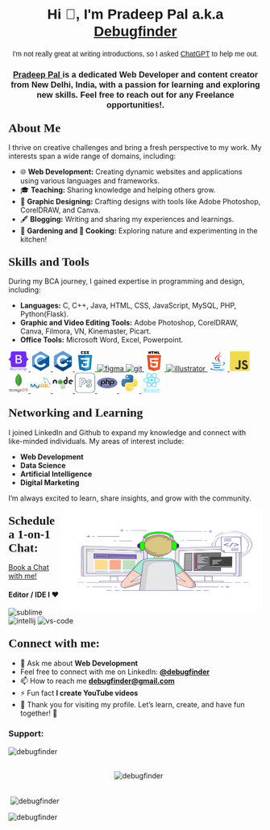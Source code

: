 <!-- Header Section -->
<h1 align="center"><font face="Arial">Hi 👋, I'm Pradeep Pal a.k.a <a href="https://www.youtube.com/@debugfinder/">Debugfinder</a></font></h1>

<p align="center"><font face="Arial">I'm not really great at writing introductions, so I asked <a href="https://openai.com/blog/chatgpt/">ChatGPT</a> to help me out.</font></p>

<h3 align="center"><font face="Arial"><a href="https://www.linkedin.com/in/debugfinder/" target="_blank" rel="noreferrer">Pradeep Pal </a> is a dedicated Web Developer and content creator from New Delhi, India, with a passion for learning and exploring new skills. Feel free to reach out for any Freelance opportunities!.</font></h3>

<h3 align="left"><font size="+2" face="Verdana">About Me</font></h3>
<p align="left">I thrive on creative challenges and bring a fresh perspective to my work. My interests span a wide range of domains, including:
</p>

- 🌐 **Web Development:** Creating dynamic websites and applications using various languages and frameworks.
- 🎓 **Teaching:** Sharing knowledge and helping others grow.
- 🎨 **Graphic Designing:** Crafting designs with tools like Adobe Photoshop, CorelDRAW, and Canva.
- 🖋️ **Blogging:** Writing and sharing my experiences and learnings.
- 🌱 **Gardening and 🍳 Cooking:** Exploring nature and experimenting in the kitchen!

<h3 align="left"><font size="+2" face="Verdana">Skills and Tools</font></h3>
<p align="left">
  During my BCA journey, I gained expertise in programming and design, including:
</p>

- **Languages:** C, C++, Java, HTML, CSS, JavaScript, MySQL, PHP, Python(Flask).
- **Graphic and Video Editing Tools:** Adobe Photoshop, CorelDRAW, Canva, Filmora, VN, Kinemaster, Picart.
- **Office Tools:** Microsoft Word, Excel, Powerpoint.

<p align="left"> <a href="https://getbootstrap.com" target="_blank" rel="noreferrer"> <img src="https://raw.githubusercontent.com/devicons/devicon/master/icons/bootstrap/bootstrap-plain-wordmark.svg" alt="bootstrap" width="40" height="40"/> </a> <a href="https://www.cprogramming.com/" target="_blank" rel="noreferrer"> <img src="https://raw.githubusercontent.com/devicons/devicon/master/icons/c/c-original.svg" alt="c" width="40" height="40"/> </a> <a href="https://www.w3schools.com/cpp/" target="_blank" rel="noreferrer"> <img src="https://raw.githubusercontent.com/devicons/devicon/master/icons/cplusplus/cplusplus-original.svg" alt="cplusplus" width="40" height="40"/> </a> <a href="https://www.w3schools.com/css/" target="_blank" rel="noreferrer"> <img src="https://raw.githubusercontent.com/devicons/devicon/master/icons/css3/css3-original-wordmark.svg" alt="css3" width="40" height="40"/> </a> <a href="https://www.figma.com/" target="_blank" rel="noreferrer"> <img src="https://www.vectorlogo.zone/logos/figma/figma-icon.svg" alt="figma" width="40" height="40"/> </a> <a href="https://git-scm.com/" target="_blank" rel="noreferrer"> <img src="https://www.vectorlogo.zone/logos/git-scm/git-scm-icon.svg" alt="git" width="40" height="40"/> </a> <a href="https://www.w3.org/html/" target="_blank" rel="noreferrer"> <img src="https://raw.githubusercontent.com/devicons/devicon/master/icons/html5/html5-original-wordmark.svg" alt="html5" width="40" height="40"/> </a> <a href="https://www.adobe.com/in/products/illustrator.html" target="_blank" rel="noreferrer"> <img src="https://www.vectorlogo.zone/logos/adobe_illustrator/adobe_illustrator-icon.svg" alt="illustrator" width="40" height="40"/> </a> <a href="https://www.java.com" target="_blank" rel="noreferrer"> <img src="https://raw.githubusercontent.com/devicons/devicon/master/icons/java/java-original.svg" alt="java" width="40" height="40"/> </a> <a href="https://developer.mozilla.org/en-US/docs/Web/JavaScript" target="_blank" rel="noreferrer"> <img src="https://raw.githubusercontent.com/devicons/devicon/master/icons/javascript/javascript-original.svg" alt="javascript" width="40" height="40"/> </a> <a href="https://www.mongodb.com/" target="_blank" rel="noreferrer"> <img src="https://raw.githubusercontent.com/devicons/devicon/master/icons/mongodb/mongodb-original-wordmark.svg" alt="mongodb" width="40" height="40"/> </a> <a href="https://www.mysql.com/" target="_blank" rel="noreferrer"> <img src="https://raw.githubusercontent.com/devicons/devicon/master/icons/mysql/mysql-original-wordmark.svg" alt="mysql" width="40" height="40"/> </a> <a href="https://nodejs.org" target="_blank" rel="noreferrer"> <img src="https://raw.githubusercontent.com/devicons/devicon/master/icons/nodejs/nodejs-original-wordmark.svg" alt="nodejs" width="40" height="40"/> </a> <a href="https://www.photoshop.com/en" target="_blank" rel="noreferrer"> <img src="https://raw.githubusercontent.com/devicons/devicon/master/icons/photoshop/photoshop-line.svg" alt="photoshop" width="40" height="40"/> </a> <a href="https://www.php.net" target="_blank" rel="noreferrer"> <img src="https://raw.githubusercontent.com/devicons/devicon/master/icons/php/php-original.svg" alt="php" width="40" height="40"/> </a> <a href="https://www.python.org" target="_blank" rel="noreferrer"> <img src="https://raw.githubusercontent.com/devicons/devicon/master/icons/python/python-original.svg" alt="python" width="40" height="40"/> </a> <a href="https://reactjs.org/" target="_blank" rel="noreferrer"> <img src="https://raw.githubusercontent.com/devicons/devicon/master/icons/react/react-original-wordmark.svg" alt="react" width="40" height="40"/> </a> </p>

<h3 align="left"><font size="+2" face="Verdana">Networking and Learning</font></h3>
<p align="left">
  I joined LinkedIn and Github to expand my knowledge and connect with like-minded individuals. My areas of interest include:
</p>

- **Web Development**
- **Data Science**
- **Artificial Intelligence**
- **Digital Marketing**
<p align="left">
  I’m always excited to learn, share insights, and grow with the community.
</p>

<!-- GIF -->
<img align="right" height="200" width="400" src="https://raw.githubusercontent.com/mikonoid/mikonoid/main/images/gifs/coder3.gif" />

<!-- Schedule a 1-on-1 Call Section -->
<h3 align="left"><font size="+2" face="Verdana">Schedule a 1-on-1 Chat:</font></h3>
<p align="left">
  <a href="https://topmate.io/Debugfinder" target="_blank" rel="noreferrer"> Book a Chat with me! </a>
</p>

#### Editor / IDE I ♥
<p align="left"><img src="https://www.sublimetext.com/images/logo.svg" alt="sublime" title="sublime" width="" height=""/> <img src="https://cdn.worldvectorlogo.com/logos/intellij-idea-1.svg" alt="intellij" title="intellij" width="40" height="40"/> <img src="https://www.vectorlogo.zone/logos/visualstudio_code/visualstudio_code-icon.svg" alt="vs-code" title="vs-code" width="40" height="40"/> </p>

<!-- Contact Section -->
<h3 align="left"><font size="+2" face="Verdana">Connect with me:</font></h3>
<p align="left">
</p>

- 💬 Ask me about **Web Development**
- Feel free to connect with me on LinkedIn: **<a href="https://topmate.io/Debugfinder" target="_blank" rel="noreferrer">@debugfinder</a>**
- 📫 How to reach me **[debugfinder@gmail.com](mailto:debugfinder@gmail.com)**
- ⚡ Fun fact **I create YouTube videos**
- 🙏 Thank you for visiting my profile. Let’s learn, create, and have fun together! 🚀

<h3 align="left">Support:</h3>
<p><a href="https://www.buymeacoffee.com/debugfinder"> <img align="left" src="https://cdn.buymeacoffee.com/buttons/v2/default-yellow.png" height="50" width="210" alt="debugfinder" /></a></p><br><br>

<p><img align="left" src="https://github-readme-stats.vercel.app/api/top-langs?username=debugfinder&show_icons=true&locale=en&layout=compact" alt="debugfinder" /></p><br><br>

<p>&nbsp;<img align="center" src="https://github-readme-stats.vercel.app/api?username=debugfinder&show_icons=true&locale=en" alt="debugfinder" /></p>

<p><img align="center" src="https://github-readme-streak-stats.herokuapp.com/?user=debugfinder&" alt="debugfinder" /></p>


